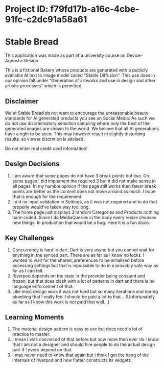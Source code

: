 # Project ID: f79fd17b-a16c-4cbe-91fc-c2dc91a58a61

# Stable Bread

This application was made as part of a university course on Device-Agnostic Design.

This is a fictional Bakery whose products are generated with a publicly available AI text to image model called "Stable Diffusion". This use does in our opinion fall under "Generation of artworks and use in design and other artistic processes" which is permitted.

## Disclaimer

We at Stable Bread do not want to encourage the unreasonable beauty standards for AI generated products you see on Social Media. As such we do not use discriminatory selection sampling where only the best of the generated images are shown to the world. We believe that all AI generations have a right to be seen. This may however result in slightly disturbing results, so viewer discretion is advised.

Do not enter real credit card information!



## Design Decisions

1. I am aware that some pages do not have 3 break points but two.
   On some pages I did implement the required 3 but it did not make sense in all pages.
   In my humble opinion if the page still works then fewer break points are better as the content does not move around as much. I hope that is enough for the requirement.
3. I did no input validation in Settings, as it was not required and to do that properly would've taken way too long.
4. The home page just displays 3 random Categories and Products nothing hard-coded. Since I do MediaQueries in the body every resize chooses new things. In production that would be a bug. Here it is a fun disco.


## Key Challenges

1. Concurrency is hard in dart. Dart is very async but you cannot wait for anything in the synced part. There are as far as I know no locks. I wanted to wait for the shared_preferences to be initialized before accessing settings but that is impossible to do in a provably safe way as far as I can tell.
2. Riverpod depends on the state in the provider being constant and frozen, but that does clash with a lot of patterns in dart and there is no language enforcement of that.
3. Like most design work it was not hard but so many iterations and boring plumbing that I really feel I should be paid a lot to that... (Unfortunately as far as I know this work is not paid that well...)


## Learning Moments

1. The material design pattern is easy to use but does need a lot of practice to master.
2. I mean I was convinced of that before but now more then ever do I know that I am not a designer and should hire people to do the actual design part if I every depend on that.
3. I may never need to know that again but I think I got the hang of the internals of riverpod and how flutter constructs its widgets.
